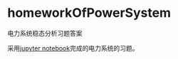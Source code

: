 # homeworkOfPowerSystem
电力系统稳态分析习题答案

采用[jupyter notebook](https://github.com/jupyter/notebook)完成的电力系统的习题。
